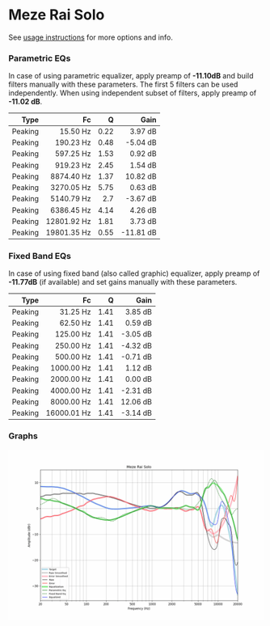 # Meze Rai Solo
See [usage instructions](https://github.com/jaakkopasanen/AutoEq#usage) for more options and info.

### Parametric EQs
In case of using parametric equalizer, apply preamp of **-11.10dB** and build filters manually
with these parameters. The first 5 filters can be used independently.
When using independent subset of filters, apply preamp of **-11.02 dB**.

| Type    | Fc          |    Q | Gain      |
|--------:|------------:|-----:|----------:|
| Peaking | 15.50 Hz    | 0.22 | 3.97 dB   |
| Peaking | 190.23 Hz   | 0.48 | -5.04 dB  |
| Peaking | 597.25 Hz   | 1.53 | 0.92 dB   |
| Peaking | 919.23 Hz   | 2.45 | 1.54 dB   |
| Peaking | 8874.40 Hz  | 1.37 | 10.82 dB  |
| Peaking | 3270.05 Hz  | 5.75 | 0.63 dB   |
| Peaking | 5140.79 Hz  | 2.7  | -3.67 dB  |
| Peaking | 6386.45 Hz  | 4.14 | 4.26 dB   |
| Peaking | 12801.92 Hz | 1.81 | 3.73 dB   |
| Peaking | 19801.35 Hz | 0.55 | -11.81 dB |

### Fixed Band EQs
In case of using fixed band (also called graphic) equalizer, apply preamp of **-11.77dB**
(if available) and set gains manually with these parameters.

| Type    | Fc          |    Q | Gain     |
|--------:|------------:|-----:|---------:|
| Peaking | 31.25 Hz    | 1.41 | 3.85 dB  |
| Peaking | 62.50 Hz    | 1.41 | 0.59 dB  |
| Peaking | 125.00 Hz   | 1.41 | -3.05 dB |
| Peaking | 250.00 Hz   | 1.41 | -4.32 dB |
| Peaking | 500.00 Hz   | 1.41 | -0.71 dB |
| Peaking | 1000.00 Hz  | 1.41 | 1.12 dB  |
| Peaking | 2000.00 Hz  | 1.41 | 0.00 dB  |
| Peaking | 4000.00 Hz  | 1.41 | -2.31 dB |
| Peaking | 8000.00 Hz  | 1.41 | 12.06 dB |
| Peaking | 16000.01 Hz | 1.41 | -3.14 dB |

### Graphs
![](./Meze%20Rai%20Solo.png)